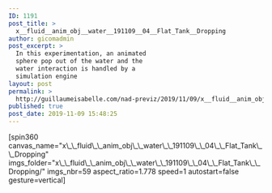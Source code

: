 ```yaml
---
ID: 1191
post_title: >
  x__fluid__anim_obj__water__191109__04__Flat_Tank__Dropping
author: gicomadmin
post_excerpt: >
  In this experimentation, an animated
  sphere pop out of the water and the
  water interaction is handled by a
  simulation engine
layout: post
permalink: >
  http://guillaumeisabelle.com/nad-previz/2019/11/09/x__fluid__anim_obj__water__191109__04__flat_tank__dropping/
published: true
post_date: 2019-11-09 15:48:25
---
```

<!-- wp:shortcode --> [spin360 canvas_name="x\_\_fluid\_\_anim_obj\_\_water\_\_191109\_\_04\_\_Flat_Tank\_\_Dropping" imgs_folder="x\_\_fluid\_\_anim_obj\_\_water\_\_191109\_\_04\_\_Flat_Tank\_\_Dropping/" imgs_nbr=59 aspect_ratio=1.778 speed=1 autostart=false gesture=vertical] 

<!-- /wp:shortcode -->